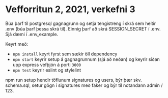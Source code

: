 # Vefforritun 2, 2021, verkefni 3

Búa þarf til postgresql gagnagrunn og setja tengistreng í skrá sem heitir .env (búa þarf þessa skrá til). Einnig þarf að skrá SESSION_SECRET í .env. Sjá dæmi í .env_example.

Keyrt með:

* `npm install` keyrt fyrst sem sækir öll dependency
* `npm start` keyrir setup á gagnagrunnum (sjá að neðan) og keyrir síðan upp express vefþjón á porti `3000`
* `npm test` keyrir eslint og stylelint

npm run setup hendir töflunum signatures og users, býr þær skv. schema.sql, setur gögn í signatures með faker og býr til notandann admin / 123.